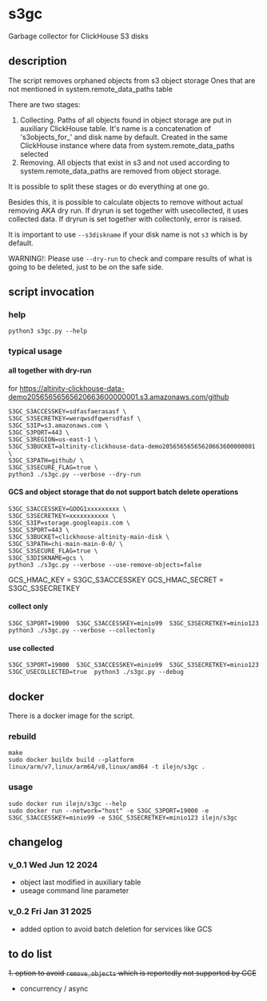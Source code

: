 # s3gc
Garbage collector for ClickHouse S3 disks

## description
The script removes orphaned objects from s3 object storage
  Ones that are not mentioned in system.remote_data_paths table

There are two stages:
1. Collecting.
     Paths of all objects found in object storage are put in auxiliary ClickHouse table.
       It's name is a concatenation of 's3objects_for_' and disk name by default.
       Created in the same ClickHouse instance where data from system.remote_data_paths selected
2. Removing.
     All objects that exist in s3 and not used according to system.remote_data_paths
       are removed from object storage.

It is possible to split these stages or do everything at one go.

Besides this, it is possible to calculate objects to remove without actual removing AKA dry run.
If dryrun is set together with usecollected, it uses collected data.
If dryrun is set together with collectonly, error is raised.

It is important to use `--s3diskname` if your disk name is not `s3` which is by default.

WARNING!: Please use `--dry-run` to check and compare results of what is going to be deleted, just to be on the safe side. 

## script invocation
### help
```
python3 s3gc.py --help
```
### typical usage
#### all together with dry-run
for https://altinity-clickhouse-data-demo20565656565620663600000001.s3.amazonaws.com/github
```
S3GC_S3ACCESSKEY=sdfasfaerasasf \
S3GC_S3SECRETKEY=werqwsdfqwersdfasf \
S3GC_S3IP=s3.amazonaws.com \
S3GC_S3PORT=443 \
S3GC_S3REGION=us-east-1 \
S3GC_S3BUCKET=altinity-clickhouse-data-demo20565656565620663600000001 \
S3GC_S3PATH=github/ \
S3GC_S3SECURE_FLAG=true \
python3 ./s3gc.py --verbose --dry-run
```
#### GCS and object storage that do not support batch delete operations
```
S3GC_S3ACCESSKEY=GOOG1xxxxxxxxx \
S3GC_S3SECRETKEY=xxxxxxxxxxx \
S3GC_S3IP=storage.googleapis.com \
S3GC_S3PORT=443 \
S3GC_S3BUCKET=clickhouse-altinity-main-disk \
S3GC_S3PATH=chi-main-main-0-0/ \
S3GC_S3SECURE_FLAG=true \
S3GC_S3DISKNAME=gcs \
python3 ./s3gc.py --verbose --use-remove-objects=false
```

GCS_HMAC_KEY = S3GC_S3ACCESSKEY
GCS_HMAC_SECRET = S3GC_S3SECRETKEY


#### collect only
```
S3GC_S3PORT=19000  S3GC_S3ACCESSKEY=minio99  S3GC_S3SECRETKEY=minio123  python3 ./s3gc.py --verbose --collectonly
```
#### use collected
```
S3GC_S3PORT=19000  S3GC_S3ACCESSKEY=minio99  S3GC_S3SECRETKEY=minio123 S3GC_USECOLLECTED=true  python3 ./s3gc.py --debug
```

## docker
There is a docker image for the script.

### rebuild
```
make
sudo docker buildx build --platform linux/arm/v7,linux/arm64/v8,linux/amd64 -t ilejn/s3gc .
```

### usage
```
sudo docker run ilejn/s3gc --help
sudo docker run --network="host" -e S3GC_S3PORT=19000 -e S3GC_S3ACCESSKEY=minio99 -e S3GC_S3SECRETKEY=minio123 ilejn/s3gc
```

## changelog

### v_0.1 Wed Jun 12 2024

- object last modified in auxiliary table
- useage command line parameter
  
### v_0.2 Fri Jan 31 2025
- added option to avoid batch deletion for services like GCS

## to do list
~~1. option to avoid `remove_objects` which is reportedly not supported by GCE~~

- concurrency / async
